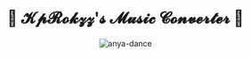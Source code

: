 <div align = "center"> 
<h1> 🌸 𝓚𝓹𝓡𝓸𝓴𝔃𝔃'𝓼 𝓜𝓾𝓼𝓲𝓬 𝓒𝓸𝓷𝓿𝓮𝓻𝓽𝓮𝓻 🌸 </h1>
</div>

<div align="center">
  <img src="https://media1.tenor.com/m/yXLL673XWMAAAAAd/anya-anya-forger.gif" alt="anya-dance">
</div>
